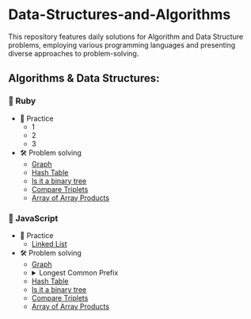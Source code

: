 # Data-Structures-and-Algorithms
This repository features daily solutions for Algorithm and Data Structure problems, employing various programming languages and presenting diverse approaches to problem-solving.

## Algorithms & Data Structures:
### 📗 Ruby

- 🏹 Practice
  - 1
  - 2
  - 3
- 🛠 Problem solving
  - [Graph](./problem-solving-rb/graph.rb)
  - [Hash Table](./problem-solving-rb/hash_table)
  - [Is it a binary tree](./problem-solving-rb/is-it-a-binary-search-tree.rb)
  - [Compare Triplets](./problem-solving-rb/compare_triplets)
  - [Array of Array Products](./problem-solving-rb/array_of_array_products.rb)

### 📘 JavaScript

- 🏹 Practice
  - [Linked List](practice-js/linked-list/LinkedList.js)
- 🛠  Problem solving
  - [Graph](./problem-solving-js/graph.js)
  - <details>
      <summary>Longest Common Prefix</summary>
      <a href="./problem-solving-js/longestCommonPrefix.js">Solution</a>
      <details>
        <summary>Description</summary>
        <img alt="Longest Common Prefix" src="./problem-solving-js/Longest Common Prefix.PNG" width="auto"/>
      </details>
    </details>
  - [Hash Table](./problem-solving-js/hashTable.js)
  - [Is it a binary tree](./problem-solving-js/is-it-a-binary-search-tree.js)
  - [Compare Triplets](./problem-solving-js/compareTriplets.js)
  - [Array of Array Products](./problem-solving-js/arrayOfArrayProducts.js)
